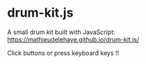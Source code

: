 # drum-kit.js
A small drum kit built with JavaScript: https://mathieudelehaye.github.io/drum-kit.js/

Click buttons or press keyboard keys !! 

